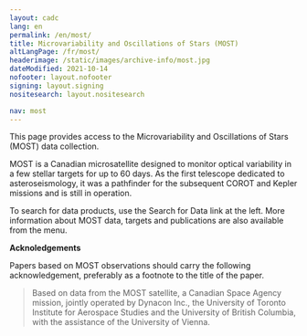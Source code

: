```yaml
---
layout: cadc
lang: en
permalink: /en/most/
title: Microvariability and Oscillations of Stars (MOST)
altLangPage: /fr/most/
headerimage: /static/images/archive-info/most.jpg
dateModified: 2021-10-14
nofooter: layout.nofooter
signing: layout.signing
nositesearch: layout.nositesearch

nav: most
---
```


<p>
This page provides access to the Microvariability and Oscillations
of Stars (MOST) data collection.
</p>

<p>
MOST is a Canadian microsatellite designed to monitor optical
variability in a few stellar targets for up to 60 days. As the
first telescope dedicated to asteroseismology, it was a pathfinder
for the subsequent COROT and Kepler missions and is still in operation.
</p>

<p>
To search for data products, use the Search for Data link at the left.  More
information about MOST data, targets and publications are also available from
the menu.
</p>

<p>
<strong>Acknoledgements</strong> 
</p>

<p>
Papers based on MOST observations should carry the following
acknowledgement, preferably as a footnote to the title of the paper.
</p>

<blockquote>
 Based on data from the MOST satellite, a Canadian Space Agency
 mission, jointly operated by Dynacon Inc., the University of Toronto
 Institute for Aerospace Studies and the University of British
 Columbia, with the assistance of the University of Vienna.
</blockquote>

